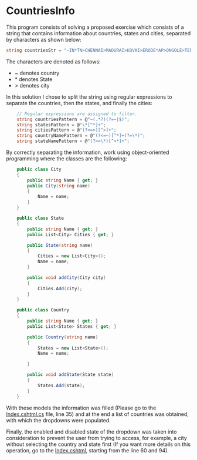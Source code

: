 # CountriesInfo

This program consists of solving a proposed exercise which consists of a string that contains information about countries, states and cities, separated by characters as shown below:
```csharp
string countriesStr = "~IN*TN>CHENNAI>MADURAI>KOVAI>ERODE*AP>ONGOLE>TENALI>VIZAG*TS>HYDERABAD>WARANGAL>VIKARABAD~USA*ALASKA>JUNEAU>SITKA>KENAI~CHINA*HAINAN>HAIKOU>SANYA>DONGFANG*HUNAN>CHANGHSA>YUEYANG>CHANGDE";
```
The characters are denoted as follows:
- \~ denotes country
- \* denotes State
- \> denotes city

In this solution I chose to split the string using regular expressions to separate the countries, then the states, and finally the cities:
```csharp
    // Regular expressions are assigned to filter.
    string countriesPattern = @"~(.*?)(?=~|$)";
    string statesPattern = @"\*[^*]+";
    string citiesPattern = @"(?<=>)[^>]+";
    string countryNamePattern = @"(?<=~)[^*]+(?=\*)";
    string stateNamePattern = @"(?<=\*)[^>*]+";
```

By correctly separating the information, work using object-oriented programming where the classes are the following:
```csharp
    public class City
    {
        public string Name { get; }
        public City(string name)
        {
            Name = name;
        }
    }

    public class State
    {
        public string Name { get; }
        public List<City> Cities { get; }

        public State(string name)
        {
            Cities = new List<City>();
            Name = name;
        }

        public void addCity(City city)
        {
            Cities.Add(city);
        }
    }

    public class Country
    {
        public string Name { get; }
        public List<State> States { get; }

        public Country(string name)
        {
            States = new List<State>();
            Name = name;

        } 

        public void addState(State state)
        {
            States.Add(state);
        }
    }
```

With these models the information was filled (Please go to the [Index.cshtml.cs](CountriesInfo/Pages/Index.cshtml.cs) file, line 35) and at the end a list of countries was obtained, with which the dropdowns were populated.

Finally, the enabled and disabled state of the dropdown was taken into consideration to prevent the user from trying to access, for example, a city without selecting the country and state first (If you want more details on this operation, go to the [Index.cshtml](CountriesInfo/Pages/Index.cshtml), starting from the line 60 and 94).
